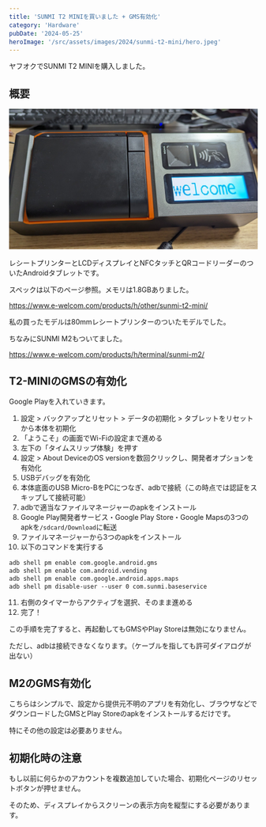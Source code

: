```yaml
---
title: 'SUNMI T2 MINIを買いました + GMS有効化'
category: 'Hardware'
pubDate: '2024-05-25'
heroImage: '/src/assets/images/2024/sunmi-t2-mini/hero.jpeg'
---
```


ヤフオクでSUNMI T2 MINIを購入しました。

## 概要

![SUNMI T2 MINI](../../../assets/images/2024/sunmi-t2-mini/t2mini1.jpeg)

レシートプリンターとLCDディスプレイとNFCタッチとQRコードリーダーのついたAndroidタブレットです。

スペックは以下のページ参照。メモリは1.8GBありました。

https://www.e-welcom.com/products/h/other/sunmi-t2-mini/

私の買ったモデルは80mmレシートプリンターのついたモデルでした。

ちなみにSUNMI M2もついてました。

https://www.e-welcom.com/products/h/terminal/sunmi-m2/

## T2-MINIのGMSの有効化

Google Playを入れていきます。

1. 設定 > バックアップとリセット > データの初期化 > タブレットをリセットから本体を初期化
2. 「ようこそ」の画面でWi-Fiの設定まで進める
3. 左下の「タイムスリップ体験」を押す
4. 設定 > About DeviceのOS versionを数回クリックし、開発者オプションを有効化
5. USBデバッグを有効化
6. 本体底面のUSB Micro-BをPCにつなぎ、adbで接続（この時点では認証をスキップして接続可能）
7. adbで適当なファイルマネージャーのapkをインストール
8. Google Play開発者サービス・Google Play Store・Google Mapsの3つのapkを`/sdcard/Download`に転送
9. ファイルマネージャーから3つのapkをインストール
10. 以下のコマンドを実行する
```
adb shell pm enable com.google.android.gms
adb shell pm enable com.android.vending
adb shell pm enable com.google.android.apps.maps
adb shell pm disable-user --user 0 com.sunmi.baseservice
```
11. 右側のタイマーからアクティブを選択、そのまま進める
12. 完了！

この手順を完了すると、再起動してもGMSやPlay Storeは無効になりません。

ただし、adbは接続できなくなります。（ケーブルを指しても許可ダイアログが出ない）

## M2のGMS有効化

こちらはシンプルで、設定から提供元不明のアプリを有効化し、ブラウザなどでダウンロードしたGMSとPlay Storeのapkをインストールするだけです。

特にその他の設定は必要ありません。

## 初期化時の注意

もし以前に何らかのアカウントを複数追加していた場合、初期化ページのリセットボタンが押せません。

そのため、ディスプレイからスクリーンの表示方向を縦型にする必要があります。
